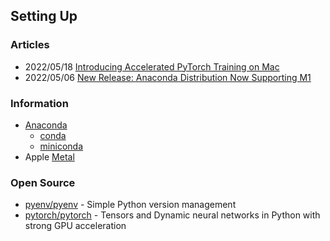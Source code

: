 ## Setting Up



### Articles
- 2022/05/18 [Introducing Accelerated PyTorch Training on Mac](https://pytorch.org/blog/introducing-accelerated-pytorch-training-on-mac/)
- 2022/05/06 [New Release: Anaconda Distribution Now Supporting M1](https://www.anaconda.com/blog/new-release-anaconda-distribution-now-supporting-m1)



### Information
- [Anaconda](https://www.anaconda.com/)
	- [conda](https://docs.conda.io/projects/conda/en/latest/#)
	- [miniconda](https://docs.conda.io/en/latest/miniconda.html)
- Apple [Metal](https://developer.apple.com/metal/)



### Open Source
- [pyenv/pyenv](https://github.com/pyenv/pyenv) - Simple Python version management
- [pytorch/pytorch](https://github.com/pytorch/pytorch) - Tensors and Dynamic neural networks in Python with strong GPU acceleration

